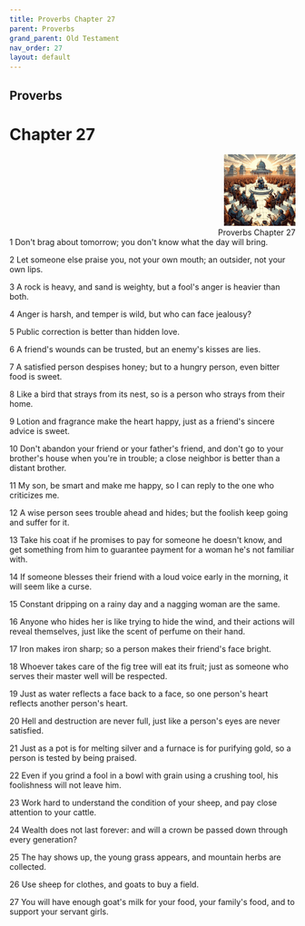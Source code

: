 ```yaml
---
title: Proverbs Chapter 27
parent: Proverbs
grand_parent: Old Testament
nav_order: 27
layout: default
---
```


## Proverbs

# Chapter 27

<div style="clear: both; text-align: right;">
    <img src="/assets/Image/Proverbs/500/27.jpg" alt="Proverbs Chapter 27" class="chapter-image" style="max-width: 25%; height: auto;"/>
    <figcaption style="font-size: 14px;">Proverbs Chapter 27</figcaption>
</div>
1 Don't brag about tomorrow; you don't know what the day will bring.

2 Let someone else praise you, not your own mouth; an outsider, not your own lips.

3 A rock is heavy, and sand is weighty, but a fool's anger is heavier than both.

4 Anger is harsh, and temper is wild, but who can face jealousy?

5 Public correction is better than hidden love.

6 A friend's wounds can be trusted, but an enemy's kisses are lies.

7 A satisfied person despises honey; but to a hungry person, even bitter food is sweet.

8 Like a bird that strays from its nest, so is a person who strays from their home.

9 Lotion and fragrance make the heart happy, just as a friend's sincere advice is sweet.

10 Don't abandon your friend or your father's friend, and don't go to your brother's house when you're in trouble; a close neighbor is better than a distant brother.

11 My son, be smart and make me happy, so I can reply to the one who criticizes me.

12 A wise person sees trouble ahead and hides; but the foolish keep going and suffer for it.

13 Take his coat if he promises to pay for someone he doesn't know, and get something from him to guarantee payment for a woman he's not familiar with.

14 If someone blesses their friend with a loud voice early in the morning, it will seem like a curse.

15 Constant dripping on a rainy day and a nagging woman are the same.

16 Anyone who hides her is like trying to hide the wind, and their actions will reveal themselves, just like the scent of perfume on their hand.

17 Iron makes iron sharp; so a person makes their friend's face bright.

18 Whoever takes care of the fig tree will eat its fruit; just as someone who serves their master well will be respected.

19 Just as water reflects a face back to a face, so one person's heart reflects another person's heart.

20 Hell and destruction are never full, just like a person's eyes are never satisfied.

21 Just as a pot is for melting silver and a furnace is for purifying gold, so a person is tested by being praised.

22 Even if you grind a fool in a bowl with grain using a crushing tool, his foolishness will not leave him.

23 Work hard to understand the condition of your sheep, and pay close attention to your cattle.

24 Wealth does not last forever: and will a crown be passed down through every generation?

25 The hay shows up, the young grass appears, and mountain herbs are collected.

26 Use sheep for clothes, and goats to buy a field.

27 You will have enough goat's milk for your food, your family's food, and to support your servant girls.


